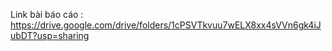 Link bài báo cáo : https://drive.google.com/drive/folders/1cPSVTkvuu7wELX8xx4sVVn6gk4iJubDT?usp=sharing
